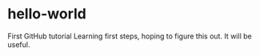 # hello-world
First GitHub tutorial
Learning first steps, hoping to figure this out.
It will be useful. 
